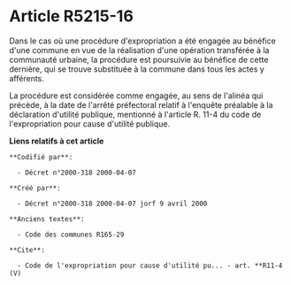 # Article R5215-16

Dans le cas où une procédure d'expropriation a été engagée au bénéfice d'une commune en vue de la réalisation d'une opération
transférée à la communauté urbaine, la procédure est poursuivie au bénéfice de cette dernière, qui se trouve substituée à la
commune dans tous les actes y afférents. 

La procédure est considérée comme engagée, au sens de l'alinéa qui précède, à la date de l'arrêté préfectoral relatif à
l'enquête préalable à la déclaration d'utilité publique, mentionné à l'article R. 11-4 du code de l'expropriation pour cause
d'utilité publique.

**Liens relatifs à cet article**

	**Codifié par**:

	  - Décret n°2000-318 2000-04-07

	**Créé par**:

	  - Décret n°2000-318 2000-04-07 jorf 9 avril 2000

	**Anciens textes**:

	  - Code des communes R165-29

	**Cite**:

	  - Code de l'expropriation pour cause d'utilité pu... - art. **R11-4 (V)
